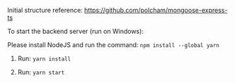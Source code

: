 Initial structure reference: https://github.com/polcham/mongoose-express-ts

To start the backend server (run on Windows):

Please install NodeJS and run the command: `npm install --global yarn`

1. Run: ``yarn install``

2. Run: ``yarn start``
